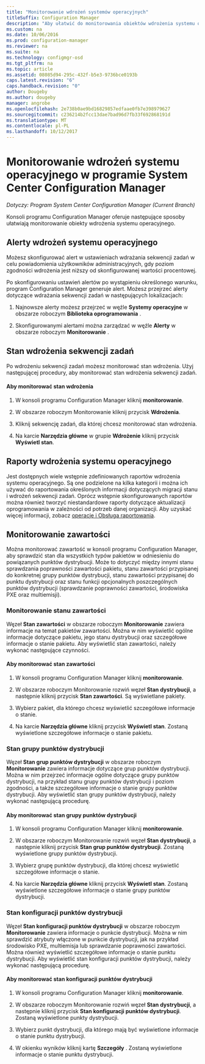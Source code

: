```yaml
---
title: "Monitorowanie wdrożeń systemów operacyjnych"
titleSuffix: Configuration Manager
description: "Aby ułatwić do monitorowania obiektów wdrożenia systemu operacyjnego, konsoli programu Configuration Manager zawiera alertów, raportów i różnych wskaźniki stanu."
ms.custom: na
ms.date: 10/06/2016
ms.prod: configuration-manager
ms.reviewer: na
ms.suite: na
ms.technology: configmgr-osd
ms.tgt_pltfrm: na
ms.topic: article
ms.assetid: 08085d94-295c-432f-b5e3-9736bce0193b
caps.latest.revision: "6"
caps.handback.revision: "0"
author: Dougeby
ms.author: dougeby
manager: angrobe
ms.openlocfilehash: 2e738b0ae9bd16829857edfaae0fb7e398979627
ms.sourcegitcommit: c236214b2fcc13dae7bad96d7fb33f692868191d
ms.translationtype: MT
ms.contentlocale: pl-PL
ms.lasthandoff: 10/12/2017
---
```

# <a name="monitor-operating-system-deployments-in-system-center-configuration-manager"></a>Monitorowanie wdrożeń systemu operacyjnego w programie System Center Configuration Manager

*Dotyczy: Program System Center Configuration Manager (Current Branch)*

Konsoli programu Configuration Manager oferuje następujące sposoby ułatwiają monitorowanie obiekty wdrożenia systemu operacyjnego.  


##  <a name="BKMK_OSDAlerts"></a> Alerty wdrożeń systemu operacyjnego  
 Możesz skonfigurować alert w ustawieniach wdrażania sekwencji zadań w celu powiadomienia użytkowników administracyjnych, gdy poziom zgodności wdrożenia jest niższy od skonfigurowanej wartości procentowej.  

 Po skonfigurowaniu ustawień alertów po wystąpieniu określonego warunku, program Configuration Manager generuje alert. Możesz przejrzeć alerty dotyczące wdrażania sekwencji zadań w następujących lokalizacjach:  

1.  Najnowsze alerty możesz przejrzeć w węźle **Systemy operacyjne** w obszarze roboczym **Biblioteka oprogramowania** .  

2.  Skonfigurowanymi alertami można zarządzać w węźle **Alerty** w obszarze roboczym **Monitorowanie** .  

##  <a name="BKMK_TSDeployStatus"></a> Stan wdrożenia sekwencji zadań  
 Po wdrożeniu sekwencji zadań możesz monitorować stan wdrożenia. Użyj następującej procedury, aby monitorować stan wdrożenia sekwencji zadań.  

#### <a name="to-monitor-deployment-status"></a>Aby monitorować stan wdrożenia  

1.  W konsoli programu Configuration Manager kliknij **monitorowanie**.  

2.  W obszarze roboczym Monitorowanie kliknij przycisk **Wdrożenia**.  

3.  Kliknij sekwencję zadań, dla której chcesz monitorować stan wdrożenia.  

4.  Na karcie **Narzędzia główne** w grupie **Wdrożenie** kliknij przycisk **Wyświetl stan**.  

##  <a name="BKMK_TSReports"></a> Raporty wdrożenia systemu operacyjnego  
 Jest dostępnych wiele wstępnie zdefiniowanych raportów wdrożenia systemu operacyjnego. Są one podzielone na kilka kategorii i można ich używać do raportowania określonych informacji dotyczących migracji stanu i wdrożeń sekwencji zadań. Oprócz wstępnie skonfigurowanych raportów można również tworzyć niestandardowe raporty dotyczące aktualizacji oprogramowania w zależności od potrzeb danej organizacji. Aby uzyskać więcej informacji, zobacz [operacje i Obsługa raportowania](../../core/servers/manage/operations-and-maintenance-for-reporting.md).  

##  <a name="BKMK_MonitorContent"></a> Monitorowanie zawartości  
 Można monitorować zawartość w konsoli programu Configuration Manager, aby sprawdzić stan dla wszystkich typów pakietów w odniesieniu do powiązanych punktów dystrybucji. Może to dotyczyć między innymi stanu sprawdzania poprawności zawartości pakietu, stanu zawartości przypisanej do konkretnej grupy punktów dystrybucji, stanu zawartości przypisanej do punktu dystrybucji oraz stanu funkcji opcjonalnych poszczególnych punktów dystrybucji (sprawdzanie poprawności zawartości, środowiska PXE oraz multiemisji).  

###  <a name="BKMK_ContentStatus"></a> Monitorowanie stanu zawartości  
 Węzeł **Stan zawartości** w obszarze roboczym **Monitorowanie** zawiera informacje na temat pakietów zawartości. Można w nim wyświetlić ogólne informacje dotyczące pakietu, jego stanu dystrybucji oraz szczegółowe informacje o stanie pakietu. Aby wyświetlić stan zawartości, należy wykonać następujące czynności.  

#### <a name="to-monitor-content-status"></a>Aby monitorować stan zawartości  

1.  W konsoli programu Configuration Manager kliknij **monitorowanie**.  

2.  W obszarze roboczym Monitorowanie rozwiń węzeł **Stan dystrybucji**, a następnie kliknij przycisk **Stan zawartości**. Są wyświetlane pakiety.  

3.  Wybierz pakiet, dla którego chcesz wyświetlić szczegółowe informacje o stanie.  

4.  Na karcie **Narzędzia główne** kliknij przycisk **Wyświetl stan**. Zostaną wyświetlone szczegółowe informacje o stanie pakietu.  

###  <a name="BKMK_DPGroupStatus"></a> Stan grupy punktów dystrybucji  
 Węzeł **Stan grup punktów dystrybucji** w obszarze roboczym **Monitorowanie** zawiera informacje dotyczące grup punktów dystrybucji. Można w nim przejrzeć informacje ogólne dotyczące grupy punktów dystrybucji, na przykład stanu grupy punktów dystrybucji i poziom zgodności, a także szczegółowe informacje o stanie grupy punktów dystrybucji. Aby wyświetlić stan grupy punktów dystrybucji, należy wykonać następującą procedurę.  

#### <a name="to-monitor-distribution-point-group-status"></a>Aby monitorować stan grupy punktów dystrybucji  

1.  W konsoli programu Configuration Manager kliknij **monitorowanie**.  

2.  W obszarze roboczym Monitorowanie rozwiń węzeł **Stan dystrybucji**, a następnie kliknij przycisk **Stan grup punktów dystrybucji**. Zostaną wyświetlone grupy punktów dystrybucji.  

3.  Wybierz grupę punktów dystrybucji, dla której chcesz wyświetlić szczegółowe informacje o stanie.  

4.  Na karcie **Narzędzia główne** kliknij przycisk **Wyświetl stan**. Zostaną wyświetlone szczegółowe informacje o stanie grupy punktów dystrybucji.  

###  <a name="BKMK_DPConfigStatus"></a> Stan konfiguracji punktów dystrybucji  
 Węzeł **Stan konfiguracji punktów dystrybucji** w obszarze roboczym **Monitorowanie** zawiera informacje o punkcie dystrybucji. Można w nim sprawdzić atrybuty włączone w punkcie dystrybucji, jak na przykład środowisko PXE, multiemisja lub sprawdzanie poprawności zawartości. Można również wyświetlić szczegółowe informacje o stanie punktu dystrybucji. Aby wyświetlić stan konfiguracji punktów dystrybucji, należy wykonać następującą procedurę.  

#### <a name="to-monitor-distribution-point-configuration-status"></a>Aby monitorować stan konfiguracji punktów dystrybucji  

1.  W konsoli programu Configuration Manager kliknij **monitorowanie**.  

2.  W obszarze roboczym Monitorowanie rozwiń węzeł **Stan dystrybucji**, a następnie kliknij przycisk **Stan konfiguracji punktów dystrybucji**. Zostaną wyświetlone punkty dystrybucji.  

3.  Wybierz punkt dystrybucji, dla którego mają być wyświetlone informacje o stanie punktu dystrybucji.  

4.  W okienku wyników kliknij kartę **Szczegóły** . Zostaną wyświetlone informacje o stanie punktu dystrybucji.  

